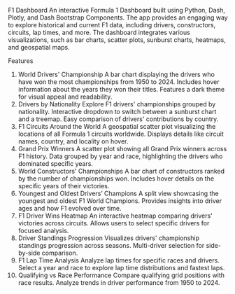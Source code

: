 F1 Dashboard
An interactive Formula 1 Dashboard built using Python, Dash, Plotly, and Dash Bootstrap Components. The app provides an engaging way to explore historical and current F1 data, including drivers, constructors, circuits, lap times, and more. The dashboard integrates various visualizations, such as bar charts, scatter plots, sunburst charts, heatmaps, and geospatial maps.

Features
1. World Drivers' Championship
A bar chart displaying the drivers who have won the most championships from 1950 to 2024.
Includes hover information about the years they won their titles.
Features a dark theme for visual appeal and readability.
2. Drivers by Nationality
Explore F1 drivers' championships grouped by nationality.
Interactive dropdown to switch between a sunburst chart and a treemap.
Easy comparison of drivers' contributions by country.
3. F1 Circuits Around the World
A geospatial scatter plot visualizing the locations of all Formula 1 circuits worldwide.
Displays details like circuit names, country, and locality on hover.
4. Grand Prix Winners
A scatter plot showing all Grand Prix winners across F1 history.
Data grouped by year and race, highlighting the drivers who dominated specific years.
5. World Constructors' Championships
A bar chart of constructors ranked by the number of championships won.
Includes hover details on the specific years of their victories.
6. Youngest and Oldest Drivers’ Champions
A split view showcasing the youngest and oldest F1 World Champions.
Provides insights into driver ages and how F1 evolved over time.
7. F1 Driver Wins Heatmap
An interactive heatmap comparing drivers' victories across circuits.
Allows users to select specific drivers for focused analysis.
8. Driver Standings Progression
Visualizes drivers' championship standings progression across seasons.
Multi-driver selection for side-by-side comparison.
9. F1 Lap Time Analysis
Analyze lap times for specific races and drivers.
Select a year and race to explore lap time distributions and fastest laps.
10. Qualifying vs Race Performance
Compare qualifying grid positions with race results.
Analyze trends in driver performance from 1950 to 2024.
